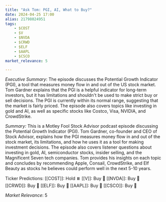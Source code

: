 ```yaml
---
title: "Ask Tom: PGI, AI, What to Buy?"
date: 2024-04-25 17:00
alias: 21798024951
tags:
    - $COST
    - $V
    - $NVDA
    - $CRWD
    - $ELF
    - $AAPL
    - $CSCO
market_relevance: 5

---
```

*Executive Summary*: The episode discusses the Potential Growth Indicator (PGI), a tool that measures money flow in and out of the US stock market. Tom Gardner explains that the PGI is a helpful indicator for long-term investors, but it has limitations and shouldn't be used to make strict buy or sell decisions. The PGI is currently within its normal range, suggesting that the market is fairly priced. The episode also covers topics like investing in gold and AI, as well as specific stocks like Costco, Visa, NVIDIA, and CrowdStrike.


*Summary:*
This is a Motley Fool Stock Advisor podcast episode discussing the Potential Growth Indicator (PGI). Tom Gardner, co-founder and CEO of Stock Advisor, explains how the PGI measures money flow in and out of the stock market, its limitations, and how he uses it as a tool for making investment decisions. The episode also covers listener questions about investing in gold, AI, semiconductor stocks, insider selling, and the Magnificent Seven tech companies. Tom provides his insights on each topic and concludes by recommending Apple, Consail, CrowdStrike, and Elf Beauty as stocks he believes could perform well in the next 5-10 years.

Ticker Predictions:
[[COST]]: Hold ⏸️
[[V]]: Buy 🔺
[[NVDA]]: Buy 🔺
[[CRWD]]: Buy 🔺
[[ELF]]: Buy 🔺
[[AAPL]]: Buy 🔺
[[CSCO]]: Buy 🔺


*Market Relevance*: 5
  